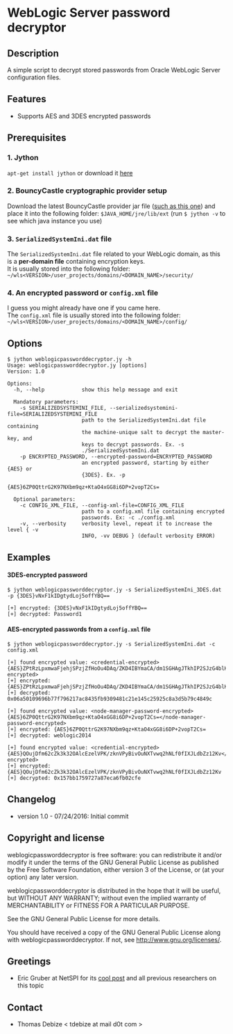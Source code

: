 WebLogic Server password decryptor
==================================

Description
-----------
A simple script to decrypt stored passwords from Oracle WebLogic Server configuration files.

Features
--------
* Supports AES and 3DES encrypted passwords

Prerequisites
-----
### 1. Jython
`apt-get install jython` or download it [here](http://www.jython.org/downloads.html)

### 2. BouncyCastle cryptographic provider setup
Download the latest BouncyCastle provider jar file ([such as this one](https://www.bouncycastle.org/fr/download/bcprov-jdk15on-153.jar)) and place it into the following folder: `$JAVA_HOME/jre/lib/ext` (run `$ jython -v` to see which java instance you use)

### 3. `SerializedSystemIni.dat` file
The `SerializedSystemIni.dat` file related to your WebLogic domain, as this is a **per-domain file** containing encryption keys.  
It is usually stored into the following folder: `~/wls<VERSION>/user_projects/domains/<DOMAIN_NAME>/security/`  

### 4. An encrypted password or `config.xml` file  
I guess you might already have one if you came here.  
The `config.xml` file is usually stored into the following folder: `~/wls<VERSION>/user_projects/domains/<DOMAIN_NAME>/config/`  

Options
-------
```
$ jython weblogicpassworddecryptor.jy -h
Usage: weblogicpassworddecryptor.jy [options]
Version: 1.0

Options:
  -h, --help            show this help message and exit

  Mandatory parameters:
    -s SERIALIZEDSYSTEMINI_FILE, --serializedsystemini-file=SERIALIZEDSYSTEMINI_FILE
                        path to the SerializedSystemIni.dat file containing
                        the machine-unique salt to decrypt the master-key, and
                        keys to decrypt passwords. Ex. -s
                        ./SerializedSystemIni.dat
    -p ENCRYPTED_PASSWORD, --encrypted-password=ENCRYPTED_PASSWORD
                        an encrypted password, starting by either {AES} or
                        {3DES}. Ex. -p
                        {AES}6ZP0QttrG2K97NXbm9qz+KtaO4xGG8i6DP+2vopT2Cs=

  Optional parameters:
    -c CONFIG_XML_FILE, --config-xml-file=CONFIG_XML_FILE
                        path to a config.xml file containing encrypted
                        passwords. Ex: -c ./config.xml
    -v, --verbosity     verbosity level, repeat it to increase the level { -v
                        INFO, -vv DEBUG } (default verbosity ERROR)
```

Examples
--------
#### 3DES-encrypted password
```
$ jython weblogicpassworddecryptor.jy -s SerializedSystemIni_3DES.dat -p {3DES}vNxF1kIDgtydLoj5offYBQ==

[+] encrypted: {3DES}vNxF1kIDgtydLoj5offYBQ==
[+] decrypted: Password1
```

#### AES-encrypted passwords from a `config.xml` file
```
$ jython weblogicpassworddecryptor.jy -s SerializedSystemIni.dat -c config.xml  

[+] found encrypted value: <credential-encrypted>{AES}ZPtRzLpxmwaFjehjSPzjZfHoOu4DAq/ZKD4IBYmaCA/dm1SGHAgJTkhIP2SJzG4blKGYlkRSwOLxOpNsoOdaBrcZFnsKzN7KKPo+xyq7FhFf2BgvQwzGuykt8Wfb9aQb</credential-encrypted>
[+] encrypted: {AES}ZPtRzLpxmwaFjehjSPzjZfHoOu4DAq/ZKD4IBYmaCA/dm1SGHAgJTkhIP2SJzG4blKGYlkRSwOLxOpNsoOdaBrcZFnsKzN7KKPo+xyq7FhFf2BgvQwzGuykt8Wfb9aQb
[+] decrypted: 0x06a50109696b77f796217ac8435fb9309481c21e145c25925c8a3d5b79c4849c

[+] found encrypted value: <node-manager-password-encrypted>{AES}6ZP0QttrG2K97NXbm9qz+KtaO4xGG8i6DP+2vopT2Cs=</node-manager-password-encrypted>
[+] encrypted: {AES}6ZP0QttrG2K97NXbm9qz+KtaO4xGG8i6DP+2vopT2Cs=
[+] decrypted: weblogic2014

[+] found encrypted value: <credential-encrypted>{AES}QOujDfm62cZk3k32OAlcEzelVPK/zknVPyBivOuNXTvwq2hNLf0fIXJLdbZz12Kv</credential-encrypted>
[+] encrypted: {AES}QOujDfm62cZk3k32OAlcEzelVPK/zknVPyBivOuNXTvwq2hNLf0fIXJLdbZz12Kv
[+] decrypted: 0x157bb1759727a87eca6fb02cfe
```

Changelog
---------
* version 1.0 - 07/24/2016: Initial commit

Copyright and license
---------------------
weblogicpassworddecryptor is free software: you can redistribute it and/or modify it under the terms of the GNU General Public License as published by the Free Software Foundation, either version 3 of the License, or (at your option) any later version.

weblogicpassworddecryptor is distributed in the hope that it will be useful, but WITHOUT ANY WARRANTY; without even the implied warranty of MERCHANTABILITY or FITNESS FOR A PARTICULAR PURPOSE.  

See the GNU General Public License for more details.

You should have received a copy of the GNU General Public License along with weblogicpassworddecryptor. 
If not, see http://www.gnu.org/licenses/.

Greetings
---------
* Eric Gruber at NetSPI for its [cool post](https://blog.netspi.com/decrypting-weblogic-passwords/) and all previous researchers on this topic

Contact
-------
* Thomas Debize < tdebize at mail d0t com >